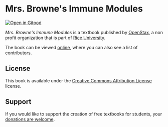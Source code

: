 # Mrs. Browne's Immune Modules

[![Open in Gitpod](https://gitpod.io/button/open-in-gitpod.svg)](https://gitpod.io/from-referrer/)

_Mrs. Browne's Immune Modules_ is a textbook published by [OpenStax](https://openstax.org/), a non profit organization that is part of [Rice University](https://www.rice.edu/).

The book can be viewed [online](https://github.com/cnx-user-books/cnxbook-mrs-browne-s-immune-modules/releases/latest), where you can also see a list of contributors.

## License
This book is available under the [Creative Commons Attribution License](./LICENSE) license.

## Support
If you would like to support the creation of free textbooks for students, your [donations are welcome](https://riceconnect.rice.edu/donation/support-openstax-banner).
